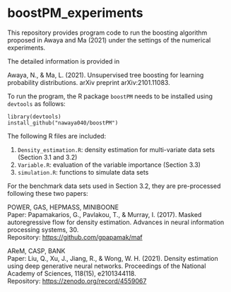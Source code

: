 # boostPM_experiments

This repository provides program code to run the boosting algorithm proposed in Awaya and Ma (2021) under the settings of the numerical experiments. 

The detailed information is provided in

Awaya, N., & Ma, L. (2021). Unsupervised tree boosting for learning probability distributions. arXiv preprint arXiv:2101.11083.

To run the program, the R package `boostPM` needs to be installed  using `devtools` as follows:

```
library(devtools)
install_github("nawaya040/boostPM")
```

The following R files are included:

1. `Density_estimation.R`: density estimation for multi-variate data sets (Section 3.1 and 3.2)
2. `Variable.R`: evaluation of the variable importance (Section 3.3)
3. `simulation.R`: functions to simulate data sets

For the benchmark data sets used in Section 3.2, they are pre-processed following these two papers:

POWER, GAS, HEPMASS, MINIBOONE \
Paper: Papamakarios, G., Pavlakou, T., & Murray, I. (2017). Masked autoregressive flow for density estimation. Advances in neural information processing systems, 30. \
Repository: https://github.com/gpapamak/maf

AReM, CASP, BANK \
Paper: Liu, Q., Xu, J., Jiang, R., & Wong, W. H. (2021). Density estimation using deep generative neural networks. Proceedings of the National Academy of Sciences, 118(15), e2101344118. \
Repository: https://zenodo.org/record/4559067

